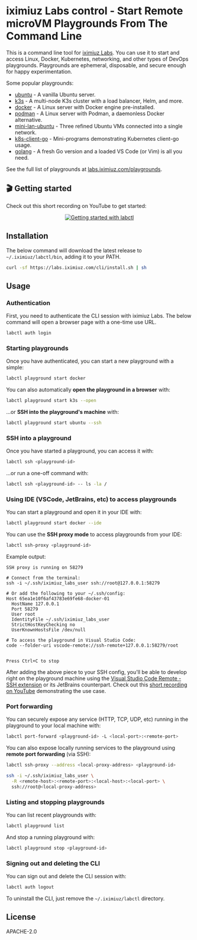 # iximiuz Labs control - Start Remote microVM Playgrounds From The Command Line

This is a command line tool for [iximiuz Labs](https://labs.iximiuz.com).
You can use it to start and access Linux, Docker, Kubernetes, networking, and other types of DevOps playgrounds.
Playgrounds are ephemeral, disposable, and secure enough for happy experimentation.

Some popular playgrounds:

- [ubuntu](https://labs.iximiuz.com/playgrounds/ubuntu) - A vanilla Ubuntu server.
- [k3s](https://labs.iximiuz.com/playgrounds/k3s) - A multi-node K3s cluster with a load balancer, Helm, and more.
- [docker](https://labs.iximiuz.com/playgrounds/docker) - A Linux server with Docker engine pre-installed.
- [podman](https://labs.iximiuz.com/playgrounds/podman) - A Linux server with Podman, a daemonless Docker alternative.
- [mini-lan-ubuntu](https://labs.iximiuz.com/playgrounds/mini-lan-ubuntu) - Three refined Ubuntu VMs connected into a single network.
- [k8s-client-go](https://labs.iximiuz.com/playgrounds/k8s-client-go) - Mini-programs demonstrating Kubernetes client-go usage.
- [golang](https://labs.iximiuz.com/playgrounds/golang) - A fresh Go version and a loaded VS Code (or Vim) is all you need.

See the full list of playgrounds at [labs.iximiuz.com/playgrounds](https://labs.iximiuz.com/playgrounds).

## 🎬 Getting started

Check out this short recording on YouTube to get started:

<div align="center">
  <a target="_blank" href="https://youtu.be/7JOY9YpF8f0"><img src="https://img.youtube.com/vi/7JOY9YpF8f0/0.jpg" alt="Getting started with labctl"></a>
</div>

## Installation

The below command will download the latest release to `~/.iximiuz/labctl/bin`, adding it to your PATH.

```sh
curl -sf https://labs.iximiuz.com/cli/install.sh | sh
```

## Usage

### Authentication

First, you need to authenticate the CLI session with iximiuz Labs.
The below command will open a browser page with a one-time use URL.

```sh
labctl auth login
```

### Starting playgrounds

Once you have authenticated, you can start a new playground with a simple:

```sh
labctl playground start docker
```

You can also automatically **open the playground in a browser** with:

```sh
labctl playground start k3s --open
```

...or **SSH into the playground's machine** with:

```sh
labctl playground start ubuntu --ssh
```

### SSH into a playground

Once you have started a playground, you can access it with:

```sh
labctl ssh <playground-id>
```

...or run a one-off command with:

```sh
labctl ssh <playground-id> -- ls -la /
```

### Using IDE (VSCode, JetBrains, etc) to access playgrounds

You can start a playground and open it in your IDE with:

```sh
labctl playground start docker --ide
```

You can use the **SSH proxy mode** to access playgrounds from your IDE:

```sh
labctl ssh-proxy <playground-id>
```

Example output:

```text
SSH proxy is running on 58279

# Connect from the terminal:
ssh -i ~/.ssh/iximiuz_labs_user ssh://root@127.0.0.1:58279

# Or add the following to your ~/.ssh/config:
Host 65ea1e10f6af43783e69fe68-docker-01
  HostName 127.0.0.1
  Port 58279
  User root
  IdentityFile ~/.ssh/iximiuz_labs_user
  StrictHostKeyChecking no
  UserKnownHostsFile /dev/null

# To access the playground in Visual Studio Code:
code --folder-uri vscode-remote://ssh-remote+127.0.0.1:58279/root


Press Ctrl+C to stop
```

After adding the above piece to your SSH config,
you'll be able to develop right on the playground machine using the [Visual Studio Code Remote - SSH extension](https://code.visualstudio.com/docs/remote/ssh) or its JetBrains counterpart.
Check out this [short recording on YouTube](https://youtu.be/wah_yLoYk0M) demonstrating the use case.

### Port forwarding

You can securely expose any service (HTTP, TCP, UDP, etc) running in the playground to your local machine with:

```sh
labctl port-forward <playground-id> -L <local-port>:<remote-port>
```

You can also expose locally running services to the playground using **remote port forwarding** (via SSH):

```sh
labctl ssh-proxy --address <local-proxy-address> <playground-id>

ssh -i ~/.ssh/iximiuz_labs_user \
  -R <remote-host>:<remote-port>:<local-host>:<local-port> \
  ssh://root@<local-proxy-address>
```

### Listing and stopping playgrounds

You can list recent playgrounds with:

```sh
labctl playground list
```

And stop a running playground with:

```sh
labctl playground stop <playground-id>
```

### Signing out and deleting the CLI

You can sign out and delete the CLI session with:

```sh
labctl auth logout
```

To uninstall the CLI, just remove the `~/.iximiuz/labctl` directory.

## License

APACHE-2.0
